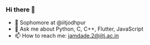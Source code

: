### Hi there 👋

<!--
**Tezas-6174/Tezas-6174** is a ✨ _special_ ✨ repository because its `README.md` (this file) appears on your GitHub profile.

Here are some ideas to get you started:


-->
- 🔭 Sophomore at @iitjodhpur
- 💬 Ask me about Python, C, C++, Flutter, JavaScript
- 📫 How to reach me: jamdade.2@iitj.ac.in
